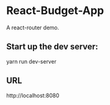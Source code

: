# React-Budget-App
A react-router demo. 
## Start up the dev server:
yarn run dev-server
## URL
http://localhost:8080
